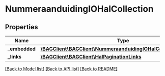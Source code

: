# NummeraanduidingIOHalCollection

## Properties
Name | Type | Description | Notes
------------ | ------------- | ------------- | -------------
**_embedded** | [**\BAGClient\BAGClient\NummeraanduidingIOHalCollectionEmbedded**](NummeraanduidingIOHalCollectionEmbedded.md) |  | [optional] 
**_links** | [**\BAGClient\BAGClient\HalPaginationLinks**](HalPaginationLinks.md) |  | [optional] 

[[Back to Model list]](../../README.md#documentation-for-models) [[Back to API list]](../../README.md#documentation-for-api-endpoints) [[Back to README]](../../README.md)

